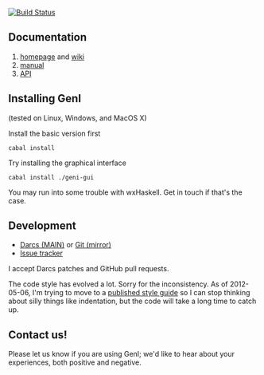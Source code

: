 [![Build Status](https://secure.travis-ci.org/kowey/GenI.png)](http://travis-ci.org/kowey/GenI)

Documentation
-------------
1. [homepage](http://kowey.github.com/GenI) and [wiki][wiki]
2. [manual][manual]
3. [API][API]

Installing GenI
---------------
(tested on Linux, Windows, and MacOS X)

Install the basic version first

    cabal install

Try installing the graphical interface

    cabal install ./geni-gui

You may run into some trouble with wxHaskell.
Get in touch if that's the case.

Development
-----------
* [Darcs (MAIN)][geni-darcs] or [Git (mirror)][geni-github]
* [Issue tracker][issues]

I accept Darcs patches and GitHub pull requests.

The code style has evolved a lot.  Sorry for the inconsistency. As of
2012-05-06, I'm trying to move to a [published style guide][style] so I
can stop thinking about silly things like indentation, but the code will
take a long time to catch up.

Contact us!
-----------
Please let us know if you are using GenI; we'd like to hear about your
experiences, both positive and negative.

[API]:          http://kowey.github.com/GenI/api-doc
[geni-darcs]:   http://hub.darcs.net/kowey/GenI
[geni-github]:  https://github.com/kowey/GenI
[issues]:       https://github.com/kowey/GenI/issues
[manual]:       http://kowey.github.com/GenI/manual
[style]:        https://github.com/tibbe/haskell-style-guide
[wiki]:         https://kowey.github.com/GenI/wiki
